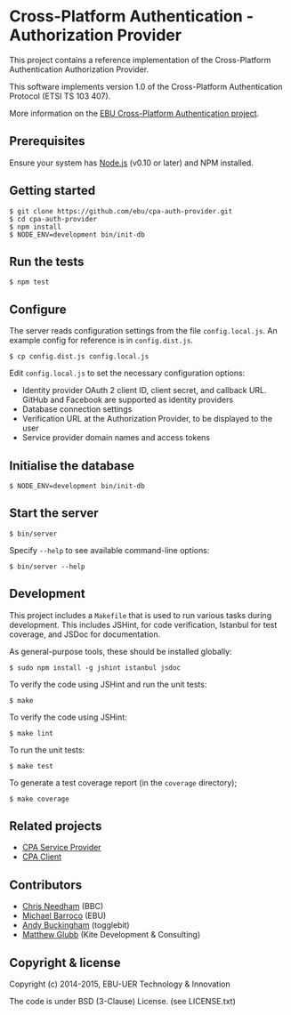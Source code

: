 # Cross-Platform Authentication - Authorization Provider

This project contains a reference implementation of the Cross-Platform
Authentication Authorization Provider.

This software implements version 1.0 of the Cross-Platform Authentication Protocol (ETSI TS 103 407).

More information on the [EBU Cross-Platform Authentication project](http://tech.ebu.ch/cpa).

## Prerequisites

Ensure your system has [Node.js](http://nodejs.org/) (v0.10 or later) and NPM installed.

## Getting started

    $ git clone https://github.com/ebu/cpa-auth-provider.git
    $ cd cpa-auth-provider
    $ npm install
    $ NODE_ENV=development bin/init-db

## Run the tests

    $ npm test

## Configure

The server reads configuration settings from the file `config.local.js`.
An example config for reference is in `config.dist.js`.

    $ cp config.dist.js config.local.js

Edit `config.local.js` to set the necessary configuration options:

* Identity provider OAuth 2 client ID, client secret, and callback URL. GitHub and Facebook are supported as identity providers
* Database connection settings
* Verification URL at the Authorization Provider, to be displayed to the user
* Service provider domain names and access tokens

## Initialise the database

    $ NODE_ENV=development bin/init-db

## Start the server

    $ bin/server

Specify `--help` to see available command-line options:

    $ bin/server --help

## Development

This project includes a `Makefile` that is used to run various tasks during
development. This includes JSHint, for code verification, Istanbul for test
coverage, and JSDoc for documentation.

As general-purpose tools, these should be installed globally:

    $ sudo npm install -g jshint istanbul jsdoc

To verify the code using JSHint and run the unit tests:

    $ make

To verify the code using JSHint:

    $ make lint

To run the unit tests:

    $ make test

To generate a test coverage report (in the `coverage` directory);

    $ make coverage

## Related projects

* [CPA Service Provider](https://github.com/ebu/cpa-service-provider)
* [CPA Client](https://github.com/ebu/cpa-client)

## Contributors

* [Chris Needham](https://github.com/chrisn) (BBC)
* [Michael Barroco](https://github.com/barroco) (EBU)
* [Andy Buckingham](https://github.com/andybee) (togglebit)
* [Matthew Glubb](https://github.com/mglubb) (Kite Development & Consulting)

## Copyright & license

Copyright (c) 2014-2015, EBU-UER Technology & Innovation

The code is under BSD (3-Clause) License. (see LICENSE.txt)
